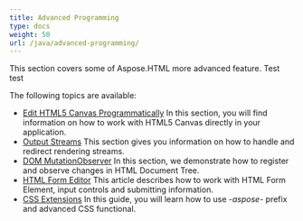 ```yaml
---
title: Advanced Programming
type: docs
weight: 50
url: /java/advanced-programming/
---
```

This section covers some of Aspose.HTML more advanced feature.
 Test test

The following topics are available:

* [Edit HTML5 Canvas Programmatically](/html/java/edit-html5-canvas-programmatically/)
  In this section, you will find information on how to work with HTML5 Canvas directly in your application.
* [Output Streams](/html/java/output-streams/)
  This section gives you information on how to handle and redirect rendering streams.
* [DOM MutationObserver](/html/java/dom-mutationobserver/)
  In this section, we demonstrate how to register and observe changes in HTML Document Tree.
* [HTML Form Editor](/html/java/html-form-editor/)
  This article describes how to work with HTML Form Element, input controls and submitting information.
* [CSS Extensions](/html/java/css-extensions/)
  In this guide, you will learn how to use *\-aspose-* prefix and advanced CSS functional.